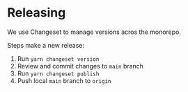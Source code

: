 # Releasing

We use Changeset to manage versions acros the monorepo.

Steps make a new release:
1. Run `yarn changeset version`
2. Review and commit changes to `main` branch
3. Run `yarn changeset publish`
4. Push local `main` branch to `origin`
   